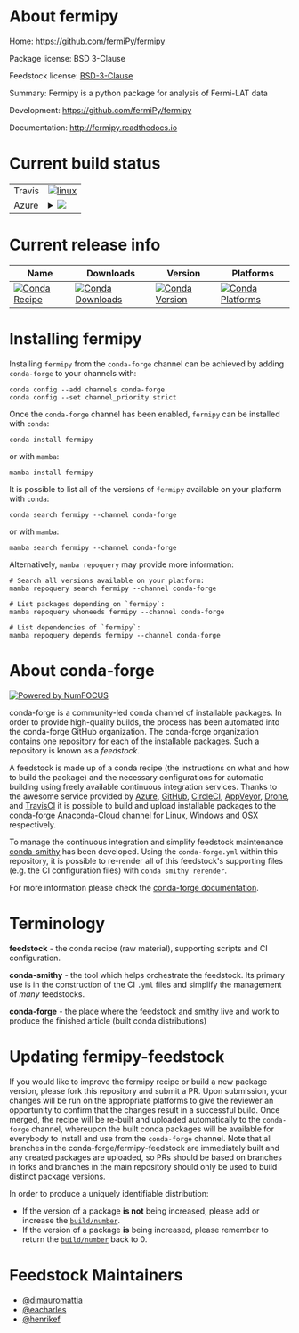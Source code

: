 About fermipy
=============

Home: https://github.com/fermiPy/fermipy

Package license: BSD 3-Clause

Feedstock license: [BSD-3-Clause](https://github.com/conda-forge/fermipy-feedstock/blob/main/LICENSE.txt)

Summary: Fermipy is a python package for analysis of Fermi-LAT data

Development: https://github.com/fermiPy/fermipy

Documentation: http://fermipy.readthedocs.io

Current build status
====================


<table><tr>
    <td>Travis</td>
    <td>
      <a href="https://app.travis-ci.com/conda-forge/fermipy-feedstock">
        <img alt="linux" src="https://img.shields.io/travis/com/conda-forge/fermipy-feedstock/main.svg?label=Linux">
      </a>
    </td>
  </tr>
    
  <tr>
    <td>Azure</td>
    <td>
      <details>
        <summary>
          <a href="https://dev.azure.com/conda-forge/feedstock-builds/_build/latest?definitionId=297&branchName=main">
            <img src="https://dev.azure.com/conda-forge/feedstock-builds/_apis/build/status/fermipy-feedstock?branchName=main">
          </a>
        </summary>
        <table>
          <thead><tr><th>Variant</th><th>Status</th></tr></thead>
          <tbody><tr>
              <td>linux_64_numpy1.20python3.9.____cpython</td>
              <td>
                <a href="https://dev.azure.com/conda-forge/feedstock-builds/_build/latest?definitionId=297&branchName=main">
                  <img src="https://dev.azure.com/conda-forge/feedstock-builds/_apis/build/status/fermipy-feedstock?branchName=main&jobName=linux&configuration=linux%20linux_64_numpy1.20python3.9.____cpython" alt="variant">
                </a>
              </td>
            </tr><tr>
              <td>linux_64_numpy1.21python3.10.____cpython</td>
              <td>
                <a href="https://dev.azure.com/conda-forge/feedstock-builds/_build/latest?definitionId=297&branchName=main">
                  <img src="https://dev.azure.com/conda-forge/feedstock-builds/_apis/build/status/fermipy-feedstock?branchName=main&jobName=linux&configuration=linux%20linux_64_numpy1.21python3.10.____cpython" alt="variant">
                </a>
              </td>
            </tr><tr>
              <td>linux_aarch64_numpy1.20python3.9.____cpython</td>
              <td>
                <a href="https://dev.azure.com/conda-forge/feedstock-builds/_build/latest?definitionId=297&branchName=main">
                  <img src="https://dev.azure.com/conda-forge/feedstock-builds/_apis/build/status/fermipy-feedstock?branchName=main&jobName=linux&configuration=linux%20linux_aarch64_numpy1.20python3.9.____cpython" alt="variant">
                </a>
              </td>
            </tr><tr>
              <td>linux_aarch64_numpy1.21python3.10.____cpython</td>
              <td>
                <a href="https://dev.azure.com/conda-forge/feedstock-builds/_build/latest?definitionId=297&branchName=main">
                  <img src="https://dev.azure.com/conda-forge/feedstock-builds/_apis/build/status/fermipy-feedstock?branchName=main&jobName=linux&configuration=linux%20linux_aarch64_numpy1.21python3.10.____cpython" alt="variant">
                </a>
              </td>
            </tr><tr>
              <td>linux_ppc64le_numpy1.20python3.9.____cpython</td>
              <td>
                <a href="https://dev.azure.com/conda-forge/feedstock-builds/_build/latest?definitionId=297&branchName=main">
                  <img src="https://dev.azure.com/conda-forge/feedstock-builds/_apis/build/status/fermipy-feedstock?branchName=main&jobName=linux&configuration=linux%20linux_ppc64le_numpy1.20python3.9.____cpython" alt="variant">
                </a>
              </td>
            </tr><tr>
              <td>linux_ppc64le_numpy1.21python3.10.____cpython</td>
              <td>
                <a href="https://dev.azure.com/conda-forge/feedstock-builds/_build/latest?definitionId=297&branchName=main">
                  <img src="https://dev.azure.com/conda-forge/feedstock-builds/_apis/build/status/fermipy-feedstock?branchName=main&jobName=linux&configuration=linux%20linux_ppc64le_numpy1.21python3.10.____cpython" alt="variant">
                </a>
              </td>
            </tr><tr>
              <td>osx_64_numpy1.20python3.9.____cpython</td>
              <td>
                <a href="https://dev.azure.com/conda-forge/feedstock-builds/_build/latest?definitionId=297&branchName=main">
                  <img src="https://dev.azure.com/conda-forge/feedstock-builds/_apis/build/status/fermipy-feedstock?branchName=main&jobName=osx&configuration=osx%20osx_64_numpy1.20python3.9.____cpython" alt="variant">
                </a>
              </td>
            </tr><tr>
              <td>osx_64_numpy1.21python3.10.____cpython</td>
              <td>
                <a href="https://dev.azure.com/conda-forge/feedstock-builds/_build/latest?definitionId=297&branchName=main">
                  <img src="https://dev.azure.com/conda-forge/feedstock-builds/_apis/build/status/fermipy-feedstock?branchName=main&jobName=osx&configuration=osx%20osx_64_numpy1.21python3.10.____cpython" alt="variant">
                </a>
              </td>
            </tr>
          </tbody>
        </table>
      </details>
    </td>
  </tr>
</table>

Current release info
====================

| Name | Downloads | Version | Platforms |
| --- | --- | --- | --- |
| [![Conda Recipe](https://img.shields.io/badge/recipe-fermipy-green.svg)](https://anaconda.org/conda-forge/fermipy) | [![Conda Downloads](https://img.shields.io/conda/dn/conda-forge/fermipy.svg)](https://anaconda.org/conda-forge/fermipy) | [![Conda Version](https://img.shields.io/conda/vn/conda-forge/fermipy.svg)](https://anaconda.org/conda-forge/fermipy) | [![Conda Platforms](https://img.shields.io/conda/pn/conda-forge/fermipy.svg)](https://anaconda.org/conda-forge/fermipy) |

Installing fermipy
==================

Installing `fermipy` from the `conda-forge` channel can be achieved by adding `conda-forge` to your channels with:

```
conda config --add channels conda-forge
conda config --set channel_priority strict
```

Once the `conda-forge` channel has been enabled, `fermipy` can be installed with `conda`:

```
conda install fermipy
```

or with `mamba`:

```
mamba install fermipy
```

It is possible to list all of the versions of `fermipy` available on your platform with `conda`:

```
conda search fermipy --channel conda-forge
```

or with `mamba`:

```
mamba search fermipy --channel conda-forge
```

Alternatively, `mamba repoquery` may provide more information:

```
# Search all versions available on your platform:
mamba repoquery search fermipy --channel conda-forge

# List packages depending on `fermipy`:
mamba repoquery whoneeds fermipy --channel conda-forge

# List dependencies of `fermipy`:
mamba repoquery depends fermipy --channel conda-forge
```


About conda-forge
=================

[![Powered by
NumFOCUS](https://img.shields.io/badge/powered%20by-NumFOCUS-orange.svg?style=flat&colorA=E1523D&colorB=007D8A)](https://numfocus.org)

conda-forge is a community-led conda channel of installable packages.
In order to provide high-quality builds, the process has been automated into the
conda-forge GitHub organization. The conda-forge organization contains one repository
for each of the installable packages. Such a repository is known as a *feedstock*.

A feedstock is made up of a conda recipe (the instructions on what and how to build
the package) and the necessary configurations for automatic building using freely
available continuous integration services. Thanks to the awesome service provided by
[Azure](https://azure.microsoft.com/en-us/services/devops/), [GitHub](https://github.com/),
[CircleCI](https://circleci.com/), [AppVeyor](https://www.appveyor.com/),
[Drone](https://cloud.drone.io/welcome), and [TravisCI](https://travis-ci.com/)
it is possible to build and upload installable packages to the
[conda-forge](https://anaconda.org/conda-forge) [Anaconda-Cloud](https://anaconda.org/)
channel for Linux, Windows and OSX respectively.

To manage the continuous integration and simplify feedstock maintenance
[conda-smithy](https://github.com/conda-forge/conda-smithy) has been developed.
Using the ``conda-forge.yml`` within this repository, it is possible to re-render all of
this feedstock's supporting files (e.g. the CI configuration files) with ``conda smithy rerender``.

For more information please check the [conda-forge documentation](https://conda-forge.org/docs/).

Terminology
===========

**feedstock** - the conda recipe (raw material), supporting scripts and CI configuration.

**conda-smithy** - the tool which helps orchestrate the feedstock.
                   Its primary use is in the construction of the CI ``.yml`` files
                   and simplify the management of *many* feedstocks.

**conda-forge** - the place where the feedstock and smithy live and work to
                  produce the finished article (built conda distributions)


Updating fermipy-feedstock
==========================

If you would like to improve the fermipy recipe or build a new
package version, please fork this repository and submit a PR. Upon submission,
your changes will be run on the appropriate platforms to give the reviewer an
opportunity to confirm that the changes result in a successful build. Once
merged, the recipe will be re-built and uploaded automatically to the
`conda-forge` channel, whereupon the built conda packages will be available for
everybody to install and use from the `conda-forge` channel.
Note that all branches in the conda-forge/fermipy-feedstock are
immediately built and any created packages are uploaded, so PRs should be based
on branches in forks and branches in the main repository should only be used to
build distinct package versions.

In order to produce a uniquely identifiable distribution:
 * If the version of a package **is not** being increased, please add or increase
   the [``build/number``](https://docs.conda.io/projects/conda-build/en/latest/resources/define-metadata.html#build-number-and-string).
 * If the version of a package **is** being increased, please remember to return
   the [``build/number``](https://docs.conda.io/projects/conda-build/en/latest/resources/define-metadata.html#build-number-and-string)
   back to 0.

Feedstock Maintainers
=====================

* [@dimauromattia](https://github.com/dimauromattia/)
* [@eacharles](https://github.com/eacharles/)
* [@henrikef](https://github.com/henrikef/)

